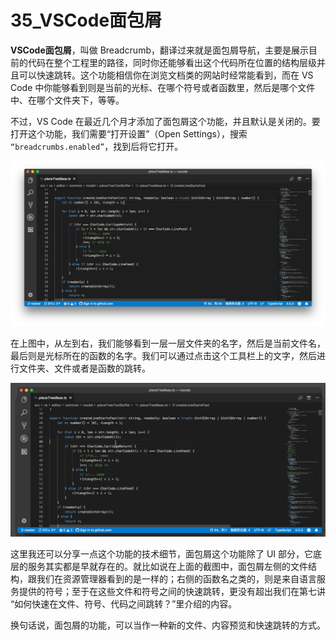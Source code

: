 # 35_VSCode面包屑

**VSCode面包屑**，叫做 Breadcrumb，翻译过来就是面包屑导航，主要是展示目前的代码在整个工程里的路径，同时你还能够看出这个代码所在位置的结构层级并且可以快速跳转。这个功能相信你在浏览文档类的网站时经常能看到，而在 VS Code 中你能够看到则是当前的光标、在哪个符号或者函数里，然后是哪个文件中、在哪个文件夹下，等等。

不过，VS Code 在最近几个月才添加了面包屑这个功能，并且默认是关闭的。要打开这个功能，我们需要“打开设置”（Open Settings），搜索 `“breadcrumbs.enabled”`，找到后将它打开。

![打开面包屑功能](image/07.png)

在上图中，从左到右，我们能够看到一层一层文件夹的名字，然后是当前文件名，最后则是光标所在的函数的名字。我们可以通过点击这个工具栏上的文字，然后进行文件夹、文件或者是函数的跳转。

![进行文件夹、文件或者是函数的跳转](image/08.gif)

这里我还可以分享一点这个功能的技术细节，面包屑这个功能除了 UI 部分，它底层的服务其实都是早就存在的。就比如说在上面的截图中，面包屑左侧的文件结构，跟我们在资源管理器看到的是一样的；右侧的函数名之类的，则是来自语言服务提供的符号；至于在这些文件和符号之间的快速跳转，更没有超出我们在第七讲 “如何快速在文件、符号、代码之间跳转？”里介绍的内容。

换句话说，面包屑的功能，可以当作一种新的文件、内容预览和快速跳转的方式。